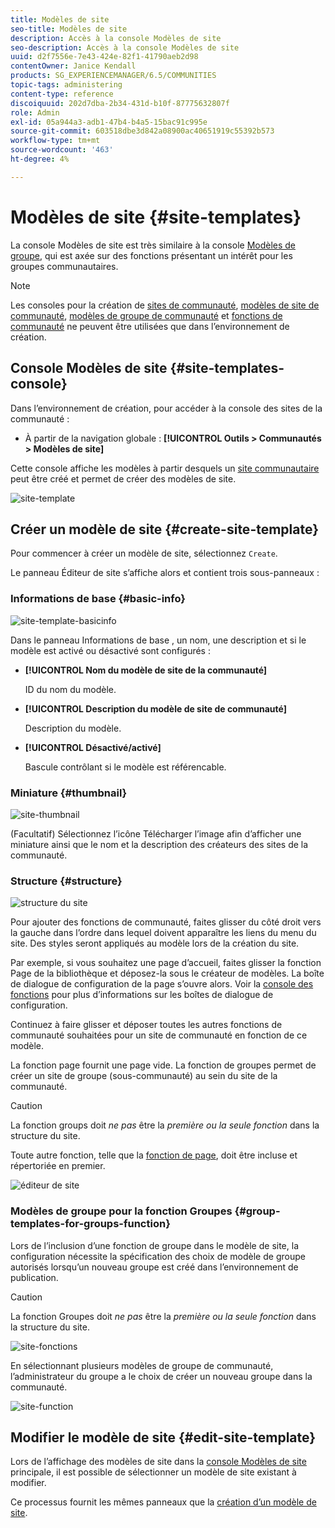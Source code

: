 ```yaml
---
title: Modèles de site
seo-title: Modèles de site
description: Accès à la console Modèles de site
seo-description: Accès à la console Modèles de site
uuid: d2f7556e-7e43-424e-82f1-41790aeb2d98
contentOwner: Janice Kendall
products: SG_EXPERIENCEMANAGER/6.5/COMMUNITIES
topic-tags: administering
content-type: reference
discoiquuid: 202d7dba-2b34-431d-b10f-87775632807f
role: Admin
exl-id: 05a944a3-adb1-47b4-b4a5-15bac91c995e
source-git-commit: 603518dbe3d842a08900ac40651919c55392b573
workflow-type: tm+mt
source-wordcount: '463'
ht-degree: 4%

---
```


# Modèles de site {#site-templates}

La console Modèles de site est très similaire à la console [Modèles de groupe](tools-groups.md), qui est axée sur des fonctions présentant un intérêt pour les groupes communautaires.

>[!NOTE]
>
>Les consoles pour la création de [sites de communauté](sites-console.md), [modèles de site de communauté](sites.md), [modèles de groupe de communauté](tools-groups.md) et [fonctions de communauté](functions.md) ne peuvent être utilisées que dans l’environnement de création.

## Console Modèles de site {#site-templates-console}

Dans l’environnement de création, pour accéder à la console des sites de la communauté :

* À partir de la navigation globale : **[!UICONTROL Outils > Communautés > Modèles de site]**

Cette console affiche les modèles à partir desquels un [site communautaire](sites-console.md) peut être créé et permet de créer des modèles de site.

![site-template](assets/site-template.png)

## Créer un modèle de site {#create-site-template}

Pour commencer à créer un modèle de site, sélectionnez `Create`.

Le panneau Éditeur de site s’affiche alors et contient trois sous-panneaux :

### Informations de base {#basic-info}

![site-template-basicinfo](assets/site-template-basicinfo.png)

Dans le panneau Informations de base , un nom, une description et si le modèle est activé ou désactivé sont configurés :

* **[!UICONTROL Nom du modèle de site de la communauté]**

   ID du nom du modèle.

* **[!UICONTROL Description du modèle de site de communauté]**

   Description du modèle.

* **[!UICONTROL Désactivé/activé]**

   Bascule contrôlant si le modèle est référencable.

### Miniature {#thumbnail}

![site-thumbnail](assets/site-thumbnail.png)

(Facultatif) Sélectionnez l’icône Télécharger l’image afin d’afficher une miniature ainsi que le nom et la description des créateurs des sites de la communauté.

### Structure {#structure}

![structure du site](assets/site-structure.png)

Pour ajouter des fonctions de communauté, faites glisser du côté droit vers la gauche dans l’ordre dans lequel doivent apparaître les liens du menu du site. Des styles seront appliqués au modèle lors de la création du site.

Par exemple, si vous souhaitez une page d’accueil, faites glisser la fonction Page de la bibliothèque et déposez-la sous le créateur de modèles. La boîte de dialogue de configuration de la page s’ouvre alors. Voir la [console des fonctions](functions.md) pour plus d’informations sur les boîtes de dialogue de configuration.

Continuez à faire glisser et déposer toutes les autres fonctions de communauté souhaitées pour un site de communauté en fonction de ce modèle.

La fonction page fournit une page vide. La fonction de groupes permet de créer un site de groupe (sous-communauté) au sein du site de la communauté.

>[!CAUTION]
>
>La fonction groups doit *ne pas* être la *première ou la seule fonction* dans la structure du site.
>
>Toute autre fonction, telle que la [fonction de page](functions.md#page-function), doit être incluse et répertoriée en premier.

![éditeur de site](assets/site-editor.png)

### Modèles de groupe pour la fonction Groupes {#group-templates-for-groups-function}

Lors de l’inclusion d’une fonction de groupe dans le modèle de site, la configuration nécessite la spécification des choix de modèle de groupe autorisés lorsqu’un nouveau groupe est créé dans l’environnement de publication.

>[!CAUTION]
>
>La fonction Groupes doit *ne pas* être la *première ou la seule fonction* dans la structure du site.

![site-fonctions](assets/site-functions.png)

En sélectionnant plusieurs modèles de groupe de communauté, l’administrateur du groupe a le choix de créer un nouveau groupe dans la communauté.

![site-function](assets/site-functions1.png)

## Modifier le modèle de site {#edit-site-template}

Lors de l’affichage des modèles de site dans la [console Modèles de site](#site-templates-console) principale, il est possible de sélectionner un modèle de site existant à modifier.

Ce processus fournit les mêmes panneaux que la [création d’un modèle de site](#create-site-template).
